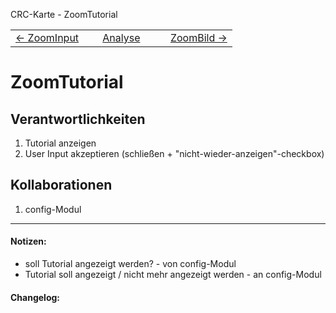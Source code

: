 CRC-Karte - ZoomTutorial
<table style="width: 100%; border: none;" cellspacing="0" cellpadding="0">
<tbody>
  <tr>
    <td style='text-align: left; width: 33%'>
        <a href='crc-ZoomInput.md'>
            ← ZoomInput
        </a>
    </td>
    <td style='text-align: center; width: 33%'>
        <a href='README.md'>
            Analyse
        </a>
    </td>
    <td style='text-align: right; width: 33%'>
        <a href='crc-ZoomBild.md'>
            ZoomBild →
        </a>
    </td>
  </tr>
</tbody>
</table>

# ZoomTutorial
## Verantwortlichkeiten
<!-- Wissen, welches verwaltet und angeboten wird, Aktion die angeboten werden, öffentliche Leistung -->
<!-- "Walkthrough" -> Szenarien zur Anwendung des Systems -->
<!-- Nichts, was eine andere Klasse machen könnte -->
<!-- Die Sachen die die Klasse macht -> keiner anderen Klasse geben -->
<!-- zentrale Verantwortlichkeiten vs verteilt -->
1. Tutorial anzeigen
2. User Input akzeptieren (schließen + "nicht-wieder-anzeigen"-checkbox)

## Kollaborationen
<!-- Kann die Klasse die Verantwortlichkeiten selbstädnig erfüllen? Was benötigt sie von welcher Klasse? -->
<!-- Was weiß die Klasse? Welche anderen Klassen benötigen die Informationen? -->
1. config-Modul

---
#### Notizen:
<!-- Hier Notizen zum Denkprozess, Hintergrundgedanken, Klarstellungen hinzufügen  -->
- soll Tutorial angezeigt werden? - von config-Modul
- Tutorial soll angezeigt / nicht mehr angezeigt werden - an config-Modul

#### Changelog:
<!-- Hier eventuelle Abänderungen dokumentieren -->
